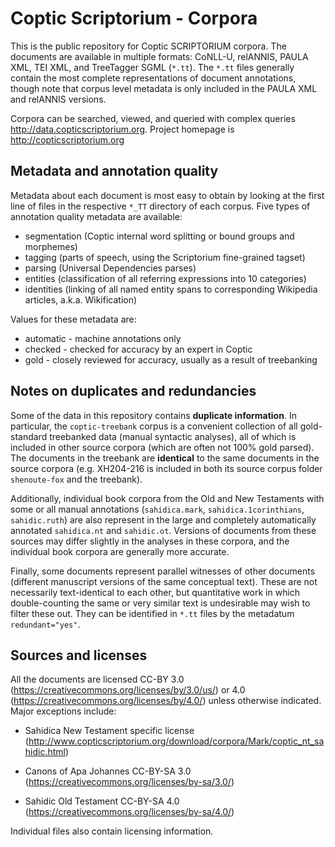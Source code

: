 # Coptic Scriptorium - Corpora

This is the public repository for Coptic SCRIPTORIUM corpora.  The documents are available in multiple formats: CoNLL-U, relANNIS, PAULA XML, TEI XML, and TreeTagger SGML (`*.tt`). The `*.tt` files generally contain the most complete representations of document annotations, though note that corpus level metadata is only included in the PAULA XML and relANNIS versions.

Corpora can be searched, viewed, and queried with complex queries http://data.copticscriptorium.org.  Project homepage is http://copticscriptorium.org

## Metadata and annotation quality

Metadata about each document is most easy to obtain by looking at the first line of files in the respective `*_TT` directory of each corpus. Five types of annotation quality metadata are available:

  * segmentation (Coptic internal word splitting or bound groups and morphemes)
  * tagging (parts of speech, using the Scriptorium fine-grained tagset)
  * parsing (Universal Dependencies parses)
  * entities (classification of all referring expressions into 10 categories)
  * identities (linking of all named entity spans to corresponding Wikipedia articles, a.k.a. Wikification)

Values for these metadata are:

  * automatic - machine annotations only 
  * checked - checked for accuracy by an expert in Coptic
  * gold - closely reviewed for accuracy, usually as a result of treebanking

## Notes on duplicates and redundancies

Some of the data in this repository contains **duplicate information**. In particular, the `coptic-treebank` corpus is a convenient collection of all gold-standard treebanked data (manual syntactic analyses), all of which is included in other source corpora (which are often not 100% gold parsed). The documents in the treebank are **identical** to the same documents in the source corpora (e.g. XH204-216 is included in both its source corpus folder `shenoute-fox` and the treebank).

Additionally, individual book corpora from the Old and New Testaments with some or all manual annotations (`sahidica.mark`, `sahidica.1corinthians`, `sahidic.ruth`) are also represent in the large and completely automatically annotated `sahidica.nt` and `sahidic.ot`. Versions of documents from these sources may differ slightly in the analyses in these corpora, and the individual book corpora are generally more accurate.

Finally, some documents represent parallel witnesses of other documents (different manuscript versions of the same conceptual text). These are not necessarily text-identical to each other, but quantitative work in which double-counting the same or very similar text is undesirable may wish to filter these out. They can be identified in `*.tt` files by the metadatum `redundant="yes"`.

## Sources and licenses 

All the documents are licensed CC-BY 3.0 (https://creativecommons.org/licenses/by/3.0/us/) or 4.0 (https://creativecommons.org/licenses/by/4.0/) unless otherwise indicated.  Major exceptions include:

-  Sahidica New Testament specific license (http://www.copticscriptorium.org/download/corpora/Mark/coptic_nt_sahidic.html)

-  Canons of Apa Johannes CC-BY-SA 3.0 (https://creativecommons.org/licenses/by-sa/3.0/)

-  Sahidic Old Testament CC-BY-SA 4.0 (https://creativecommons.org/licenses/by-sa/4.0/)

Individual files also contain licensing information.
